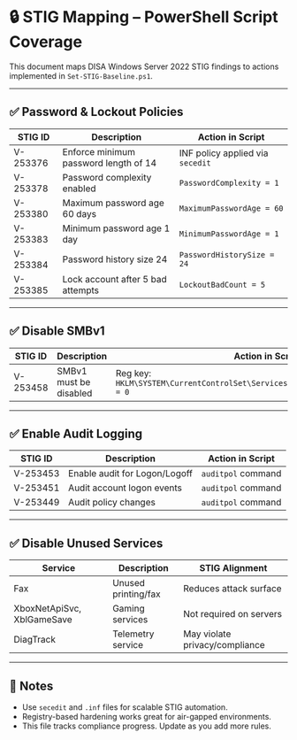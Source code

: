 # 🔒 STIG Mapping – PowerShell Script Coverage
This document maps DISA Windows Server 2022 STIG findings to actions implemented in `Set-STIG-Baseline.ps1`.

---

## ✅ Password & Lockout Policies

| STIG ID | Description | Action in Script |
|--------|-------------|------------------|
| V-253376 | Enforce minimum password length of 14 | INF policy applied via `secedit` |
| V-253378 | Password complexity enabled | `PasswordComplexity = 1` |
| V-253380 | Maximum password age 60 days | `MaximumPasswordAge = 60` |
| V-253383 | Minimum password age 1 day | `MinimumPasswordAge = 1` |
| V-253384 | Password history size 24 | `PasswordHistorySize = 24` |
| V-253385 | Lock account after 5 bad attempts | `LockoutBadCount = 5` |

---

## ✅ Disable SMBv1

| STIG ID | Description | Action in Script |
|--------|-------------|------------------|
| V-253458 | SMBv1 must be disabled | Reg key: `HKLM\SYSTEM\CurrentControlSet\Services\LanmanServer\Parameters\SMB1 = 0` |

---

## ✅ Enable Audit Logging

| STIG ID | Description | Action in Script |
|--------|-------------|------------------|
| V-253453 | Enable audit for Logon/Logoff | `auditpol` command |
| V-253451 | Audit account logon events | `auditpol` command |
| V-253449 | Audit policy changes | `auditpol` command |

---

## ✅ Disable Unused Services

| Service | Description | STIG Alignment |
|---------|-------------|----------------|
| Fax | Unused printing/fax | Reduces attack surface |
| XboxNetApiSvc, XblGameSave | Gaming services | Not required on servers |
| DiagTrack | Telemetry service | May violate privacy/compliance |

---

## 📝 Notes
- Use `secedit` and `.inf` files for scalable STIG automation.
- Registry-based hardening works great for air-gapped environments.
- This file tracks compliance progress. Update as you add more rules.
